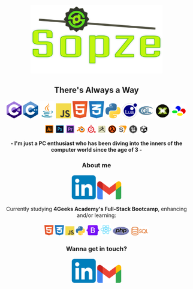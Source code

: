 <p align="center"><img width=70% src="./assets/sopze.svg" alt="SOPZE"></p>
<h2 align="center"><b>There's Always a Way</b></h2>
<p align="center">
  <img width=40px src="./assets/ln/Csharp.svg" alt="C#">
  <img width=40px src="./assets/ln/Cpp.svg" alt="C++">
  <img width=40px src="./assets/ln/Java.svg" alt="Java">
  <img width=40px src="./assets/ln/JS.svg" alt="Javascript">
  <img width=40px src="./assets/ln/HTML.svg" alt="HTML">
  <img width=40px src="./assets/ln/CSS.svg" alt="CSS">
  <img width=40px src="./assets/ln/Python.svg" alt="Python">
  <img width=40px src="./assets/ln/Lua.svg" alt="Lua">
  <img width=40px src="./assets/ln/GLSL.svg" alt="GLSL">
  <img width=40px src="./assets/ln/DirectX.svg" alt="DirectX">
  <img width=40px src="./assets/ln/SNES.svg" alt="65C816 ASM">
</p>
<p align="center">
  <img width=24px src="./assets/ap/Illustrator.svg" alt="Illustrator">
  <img width=24px src="./assets/ap/Photoshop.svg" alt="Photoshop">
  <img width=24px src="./assets/ap/Premiere.svg" alt="Premiere">
  <img width=24px src="./assets/ap/Blender.svg" alt="Blender">
  <img width=24px src="./assets/ap/SubstancePainter.svg" alt="Substance Painter">
  <img width=24px src="./assets/ap/ZBrush.svg" alt="ZBrush">
  <img width=24px src="./assets/ge/GoldSrc.svg" alt="GoldSource">
  <img width=24px src="./assets/ge/Source.svg" alt="Source">
  <img width=24px src="./assets/ge/Unreal.svg" alt="Unreal Engine">
  <img width=24px src="./assets/ge/Unity.svg" alt="Unity">
</p>

<p align="center"><b>- I'm just a PC enthusiast who has been diving into the inners of the computer world since the age of 3 -</b></p>

<h3 align="center">About me</h3>
<p align="center">
  <a href="https://www.linkedin.com/in/sergiodepa" target="_blank"><img width=64px src="./assets/sc/linkedin.svg" alt="Linkedin"></a>
  <a href="mailto:sergiodepa92@gmail.com" target="_blank"><img width=64px src="./assets/sc/gmail.svg" alt="Gmail"></a>
</p>

<p align="center">Currently studying <b>4Geeks Academy's Full-Stack Bootcamp</b>, enhancing and/or learning:</p>
<p align="center">
  <img width=24px src="./assets/ln/HTML.svg" alt="HTML">
  <img width=24px src="./assets/ln/CSS.svg" alt="CSS">
  <img width=24px src="./assets/ln/JS.svg" alt="Javascript">
  <img width=24px src="./assets/ln/Python.svg" alt="Python">
  <img width=34px src="./assets/tx/Bootstrap.svg" alt="Bootstrap">
  <img width=28px src="./assets/tx/react.svg" alt="React">
  <img width=44px src="./assets/ln/php.svg" alt="PHP">
  <img width=48px src="./assets/ln/sql.svg" alt="SQL">
</p>

<h3 align="center">Wanna get in touch?</h3>
<p align="center">
  <a href="https://www.linkedin.com/in/sergiodepa" target="_blank"><img width=64px src="./assets/sc/linkedin.svg" alt="Linkedin"></a>
  <a href="mailto:sergiodepa92@gmail.com" target="_blank"><img width=64px src="./assets/sc/gmail.svg" alt="Gmail"></a>
</p>